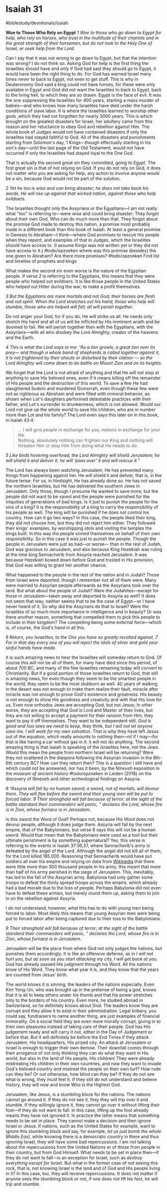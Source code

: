 # Isaiah 31
#biblestudy/devotionals/isaiah

**Woe to Those Who Rely on Egypt**
*1 Woe to those who go down to Egypt for help,*
*who rely on horses,*
*who trust in the multitude of their chariots*
*and in the great strength of their horsemen,*
*but do not look to the Holy One of Israel,*
*or seek help from the Lord.*

Can I say that it was not wrong to go down to Egypt, but that the intention was wrong? I do not think so. Asking God for help is the first thing the Israelites should have and *only* if God had said they should go to Egypt, it would have been the right thing to do. For God has warned Israel many times never to back to Egypt, not even to get stuff. 
This is why in Deuteronomy God said a king could not have horses, for these were only available in Egypt and God did not want the Israelites to back to Egypt, back to the living hell, to which they are so drawn. 
Egypt is the face of evil. It was the one suppressing the Israelites for 400 years, starting a mass murder of babies—and who knows how many Israelites have died under the harsh conditions of slave labor.
It is where the Israelites learned to worship other gods ,which they had not forgotten for nearly 3000 years. This is which brought on the greatest disasters for Israel, her adultery came from this reason and her reluctance to obey God and rebellion against Him. 
The whole book of Judges would not have contained disasters if only the Israelites had stayed faithful to God. All of the disasters and punishments starting from Solomon's day, 1 Kings—though effectually starting in his son's day—until the last page of the Old Testament, would not have occurred if only the Israelites had stayed loyal to the One God.

That is actually the second great sin they committed, going to Egypt. The first great sin is that of not relying on God. If you do not rely on God, it does not matter who you are asking for help, any action to involve anyone would be a sin, because God would not be part of the solution. 

*2 Yet he too is wise and can bring disaster;*
*he does not take back his words.*
*He will rise up against that wicked nation,*
*against those who help evildoers.*

The Israelites thought only the Assyrians or the Egyptians—I am not really what "too" is referring to—were wise and could bring disaster; They forgot about their own God, Who can do much more than that. They forgot about the promise God made to destroy this nation, a promise most probably made in a different book than this book of Isaiah. At least a general promise in Genesis to Abraham—I think—where God promises to rescue His people when they repent, and examples of that in Judges, which the Israelites should have access to. (I assume Kings was not written yet or they did not have access to it.)
#todo/opzoeken  where was this promise (besides) the one given to Abraham? Are there more promises? 
#todo/opzoeken  Find list and timeline of prophets and kings

What makes the second sin even worse is the nature of the Egyptian people. If verse 2 is referring to the Egyptians, this means that they were people who helped out evildoers. It is like those people in the United States who helped out Hitler during the war, to make a profit themselves. 

*3 But the Egyptians are mere mortals and not God;*
*their horses are flesh and not spirit.*
*When the Lord stretches out his hand,*
*those who help will stumble,*
*those who are helped will fall;*
*all will perish together.*

Do not anger your God, for if you do, He will strike us all. He needs only stretch His hand and all of us will be inflicted by His imminent wrath and be doomed to fail. We will perish together then with the Egyptians, with the Assyrians—with all who disobey the Lord Almighty, creator of the heavens and the Earth. 

*4 This is what the Lord says to me:*
*“As a lion growls,*
*a great lion over its prey—*
*and though a whole band of shepherds*
*is called together against it,*
*it is not frightened by their shouts*
*or disturbed by their clamor —*
*so the Lord Almighty will come down*
*to do battle on Mount Zion and on its heights.*

We forget that the Lord is not afraid of anything and that He will not stop at anything to save His beloved ones, even if it means killing off the remainder of His people and the destruction of this world. To save a few He had slaughtered Sodom and murdered Gomorrah, even though these few were not as righteous as Abraham and were filled with immoral behavior, as shown when Lot's daughters performed detestable practices with their father, and Lot's surrender to drunkenness, which is not allowed.
Would our Lord not give up the whole world to save His children, who are in number more than Lot and his family? The Lord even says this later on in this book, in Isaiah 43:4:
> ... I will give *people* in exchange for you, *nations* in exchange for your life.   
Nothing, absolutely nothing can frighten our King and nothing will threaten Him or stop Him from doing what He needs to do. 

*5 Like birds hovering overhead,*
*the Lord Almighty will shield Jerusalem;*
*he will shield it and deliver it,*
*he will ‘pass over’ it and will rescue it.”*

The Lord has always been watching Jerusalem, He has prevented many things from happening against her. He *will* shield it and deliver, that is, in the future tense. For us, in hindsight, He has already done so. He has not saved the northern Israelites, but He has delivered the southern Jews in Jerusalem. Only those, though I presume He wanted to save more, but the people did not want to be saved and the people were punished for the iniquities of generations of bad kings. 
Is it just to punish the people for the sins of a king? It is the responsibility of a king to carry the responsibility of his people as well. The king will be punished if he does not control his country. How can it go two ways? In this case, the people liked their king, they did not choose him, but they did not reject him either. They followed their kings' examples, by worshipping idols and visiting the temples the kings built. In this way the people sinned themselves on behalf of their own responsibility. So in this case it was just to punish the people. 
Though the people in Jerusalem were just as bad—or worse— than in the rest of Judah, God was gracious to Jerusalem, and also because King Hezekiah was ruling at the time king Sennacherib from Assyria reached Jerusalem. It was because Hezekiah bowed down before God and trusted in His provision, that God was willing to grant her another chance.

What happened to the people in the rest of the nation and in Judah? Those from Israel were deported, though I remember not all of them were. Many were married to Assyrian people afterwards as the Assyrians took over the land. 
But what about the people of Judah? Were the Judahites—except for those in Jerusalem—taken away and deported to Assyria as well? It does not seem that way, neither seems that to be the case of Egypt—or I have never heard of it. So why did the Assyrians do that to Israel? Were the Israelites of so much more importance in intelligence and in beauty? Or was there another reason, something that compelled them to pick this people to include in their kingdom? The compelling being some external force—which is, of course, the God's hand in all this. 

*6 Return, you Israelites, to the One you have so greatly revolted against. 7 For in that day every one of you will reject the idols of silver and gold your sinful hands have made.*

It is such amazing news to hear the Israelites will someday return to God. Of course this will not be all of them, for many have died since this period, of about 700 BC, and many of the few Israelites remaining today will convert to Christianity. But if a good portion of those Israelites return to God, that still is amazing news, for even though they seem to be the smartest people in the world, they seem to be the most stubborn as well. 
40 years of walking in the desert was not enough to make them realize their fault, miracle after miracle was not enough to prove God's existence and greatness. His beauty is not enough to show His goodness and creativity and with that His love for us. 
Even now orthodox Jews are accepting God, but not Jesus; In other worse, they are accepting that God is Lord and Master of their lives, but they are not willing to accept a payment for their ransom from Him, they want to pay it off themselves. They want to be independent still. *God is good and has laws we need to keep,* they think, *but I will not let anyone save me. I will work for my own salvation.* That is why they have left Jesus out of the equation, which really amounts to nothing then—*nil* if I may—for that is like having a car without gas in it: it will not do anything. 
The second amazing thing is that Isaiah is speaking of the *Israelites* here, not the *Jews*. Would this mean the people from northern Israel will be returning? Were they not scattered in the diaspora following the Assyrian invasion in the 8th-6th century BC? How can they return then? This is a question I still have and which could not be answered, nor has it been, by the *Nineveh* exposition in the *museum of ancient history* #todo/opzoeken  in Leiden (2018) on the discovery of Nineveh and other archeological findings on Assyria.

*8 “Assyria will fall by no human sword;*
*a sword, not of mortals, will devour them.*
*They will flee before the sword*
*and their young men will be put to forced labor.*
*9 Their stronghold will fall because of terror;*
*at the sight of the battle standard their commanders will panic, ”*
*declares the Lord,*
*whose fire is in Zion,*
*whose furnace is in Jerusalem.*

Is this sword the Word of God? Perhaps not, because His Word does not devour people, although it does judge them. 
Assyria will fall by the next empire, that of the Babylonians, but verse 8 says this will not be a human sword. Would that mean that the Babylonians were used as a tool but their ultimate perishment is by something supernatural? 
Yes, this verse is referring to the events in Isaiah 37:36,37, where Sennacherib's army is defeated by the angel of the Lord. Although the angel did not kill all of them, for the Lord killed 185.000. Reasoning that Sennacherib would have put soldiers all over his empire and  relying on data from [Wikipedia](https://en.wikipedia.org/wiki/Military_history_of_the_Neo-Assyrian_Empire) that there were little more than 300 thousand people in his army, this meant that more than half of his army perished in the siege of Jerusalem. This, inevitably, has led to the fall of the Assyrian army. Babylonia had only gather some troops to defeat the thinly spread troops across the empire, which already had a bad morale due to the loss of people. Perhaps Babylonia did not even have to defeat these armies, but merely round them up, asking them to join in on the rebellion against Assyria.

I do not understand, however, what this has to do with young men being forced to labor. Most likely this means that young Assyrian men were being put to forced labor after being captured due to their loss to the Babylonians. 

*9 Their stronghold will fall because of terror;*
*at the sight of the battle standard their commanders will panic, ”*
*declares the Lord,*
*whose fire is in Zion,*
*whose furnace is in Jerusalem.*

Jerusalem will be the place from where God not only judges the nations, but punishes them accordingly. It is like an offensive defense, as in *I will not hurt you, but as soon as you start attacking my city, I will get back at you.* 
God has already passed His judgment through his Word. 
All the nations know of His Word. They know what year it is, and they know that the years are counted from Jesus' birth. 

The world knows it is sinning, the leaders of the nations especially. Even Kim Yong-Un, who was brought up in the pretense of being a god, knows that it is all to keep others under his thumb and that his power stretches only to the borders of his country. Even more, he studied abroad in Switzerland, so he definitely knows about God. 
The leaders know they are corrupt and they allow it to exist in their administration. Legal bribery, you could say, fundraisers to name another thing, are just examples of financial immorality. 
On a social field they are even more morally corrupt, giving in to their own pleasures instead of taking care of their people. 
God has His judgement ready and will carry it out, either in the Day of Judgement or before that. But it will definitely be before the End Times if they attack Jerusalem, His headquarters, His prized city. 
An attack at Jerusalem or Israel is enough to trigger their own demise. Their downfall comes through their arrogance of not only thinking they can do what they want in His world, but also in the land of His people, His children! 
They were already mistreating His children in their own countries, and now they want to invade God's beloved country and mistreat the people on their own turf? How rude can they be? Or out otherwise, how blind can they be? 
If they do not see what is wrong, they must feel it. If they still do not understand and believe history, they will now and know Who is the Highest God.

Jerusalem, like Jesus, is a stumbling block for the nations. The nations cannot go around it. If they do not see it, they they will trip over it and stumble. If they willingly ignore it, they cannot go over it without lifting their foot—if they do not want to fall. In this case, lifting up the foot already means they have not ignored it.
In practice the latter means that something needs to be set in place. They cannot make a decision and then ignore Israel or Jesus. If nations, such as the United States for example, want to ignore this stumbling block and say, for example, *let us just bomb the whole Middle East*, while knowing there is a democratic country in there and thus ignoring Israel, they will have some bad repercussions. I am not talking about the repercussions from the United Nations or of those from people in their country, but from God Himself. What needs to be set in place then—if they do not want to fall—is an exception for Israel, such as *destroy everything except for Israel*.
But what in the former case of not seeing this rock, that is, not knowing Israel is the land  and of God and His people living in it? In this case, too, they will receive repercussions. It does not matter if anyone sees the stumbling block or not, if one does not lift his foot, he will trip and stumble. 
